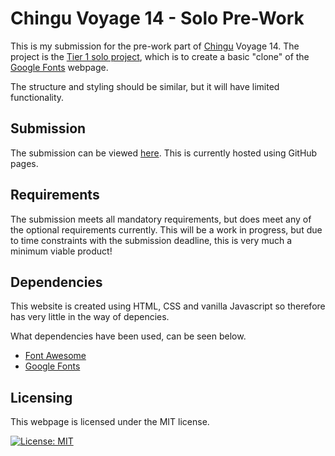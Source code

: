 # Chingu Voyage 14 - Solo Pre-Work
This is my submission for the pre-work part of [Chingu](https://www.chingu.io/) Voyage 14. The project is the [Tier 1 solo project](https://github.com/chingu-voyages/voyage-prework-tier1-favfonts), which is to create a basic "clone" of the [Google Fonts](https://fonts.google.com/) webpage.

The structure and styling should be similar, but it will have limited functionality.

## Submission
The submission can be viewed [here](https://duncanjbain.github.io/chingu-voyage14-solowork/). This is currently hosted using GitHub pages.

## Requirements
The submission meets all mandatory requirements, but does meet any of the optional requirements currently. This will be a work in progress, but due to time constraints with the submission deadline, this is very much a minimum viable product!

## Dependencies
This website is created using HTML, CSS and vanilla Javascript so therefore has very little in the way of depencies.

What dependencies have been used, can be seen below.

 - [Font Awesome](https://fontawesome.com/)
 - [Google Fonts](https://fonts.google.com)

## Licensing
This webpage is licensed under the MIT license.

[![License: MIT](https://img.shields.io/badge/License-MIT-yellow.svg)](https://opensource.org/licenses/MIT)
